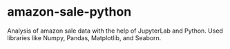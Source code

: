 # amazon-sale-python
Analysis of amazon sale data with the help of JupyterLab and Python. Used libraries like Numpy, Pandas, Matplotlib, and Seaborn.
